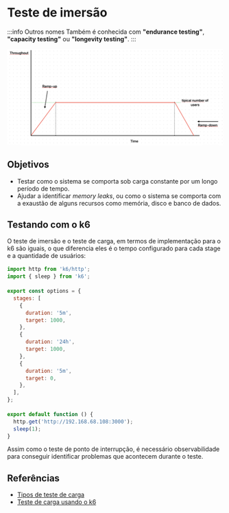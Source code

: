 # Teste de imersão

:::info Outros nomes
Também é conhecida com **"endurance testing"**, **"capacity testing"** ou **"longevity testing"**.
:::

![Mostra um gráfico em duas dimensões, sem números, com o eixo x nomeado de Time e eixo y nomeado de Throughout. O eixo x do gráfico é dividido em 3 partes: um período de ramp-up onde o gráfico sobe, em linha reta, de 0 até um valor no meio do eixo y (sem números, definido como o número típico de usuários), logo após ele se mantem constante nesse valor e no final ele decresce, em reta, até 0. A imagem se assemelha a um trapézio.](./images/teste-imersao.png)

## Objetivos

- Testar como o sistema se comporta sob carga constante por um longo período de tempo.
- Ajudar a identificar _memory leaks_, ou como o sistema se comporta com a exaustão de alguns recursos como memória, disco e banco de dados.

## Testando com o k6

O teste de imersão e o teste de carga, em termos de implementação para o k6 são iguais, o que diferencia eles é o tempo configurado para cada stage e a quantidade de usuários:

```javascript
import http from 'k6/http';
import { sleep } from 'k6';

export const options = {
  stages: [
    {
      duration: '5m',
      target: 1000,
    },
    {
      duration: '24h',
      target: 1000,
    },
    {
      duration: '5m',
      target: 0,
    },
  ],
};

export default function () {
  http.get('http://192.168.68.108:3000');
  sleep(1);
}
```

Assim como o teste de ponto de interrupção, é necessário observabilidade para conseguir identificar problemas que acontecem durante o teste.

## Referências

- [Tipos de teste de carga](https://eltonminetto.dev/post/2024-01-05-load-test-types/)
- [Teste de carga usando o k6](https://eltonminetto.dev/post/2024-01-11-load-test-k6/)
